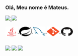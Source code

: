 ### Olá, Meu nome é Mateus.  

<div>
  <a href="https://beacons.ai/mateusalesilv">
  <img height="170em" src="https://github-readme-stats.vercel.app/api?username=mateusalesilv&show_icons=true&theme=dark&include_all_commits=true&count_private=true"/>
  <img height="170em" src="https://github-readme-stats.vercel.app/api/top-langs/?username=mateusalesilv&layout=compact&langs_count=16&theme=dark"/>
</div>
  
<div style="display: inline_block"><br>
  <img align="center" alt="Mateus-Java" height="30" width="40" src="https://raw.githubusercontent.com/devicons/devicon/master/icons/java/java-plain.svg">
  <img align="center" alt="Mateus-Sp" height="30" width="40" src="https://raw.githubusercontent.com/devicons/devicon/master/icons/spring/spring-plain.svg">
  <img align="center" alt="Mateus-MySql" height="30" width="40" src="https://raw.githubusercontent.com/devicons/devicon/master/icons/mysql/mysql-original.svg">
  <img align="center" alt="Mateus-git" height="30" width="40" src="https://raw.githubusercontent.com/devicons/devicon/master/icons/git/git-original.svg">
  <img align="center" alt="Mateus-github" height="30" width="40" src="https://raw.githubusercontent.com/devicons/devicon/master/icons/github/github-original.svg">

</div>

 ## 
  
 <div>
  
  <a href="https://instagram.com/mateus.keu" target="_blank"><img src="https://img.shields.io/badge/-Instagram-%23E4405F?style=for-the-badge&logo=instagram&logoColor=white" target="_blank"></a>
 <a href="https://discord.gg/https://discord.com/channels/@me" target="_blank"><img src="https://img.shields.io/badge/Discord-7289DA?style=for-the-badge&logo=discord&logoColor=white" target="_blank"></a> 
  <a href="https://www.linkedin.com/in/mateusalexandredasilva/" target="_blank"><img src="https://img.shields.io/badge/-LinkedIn-%230077B5?style=for-the-badge&logo=linkedin&logoColor=white" target="_blank"></a>   
</div>
